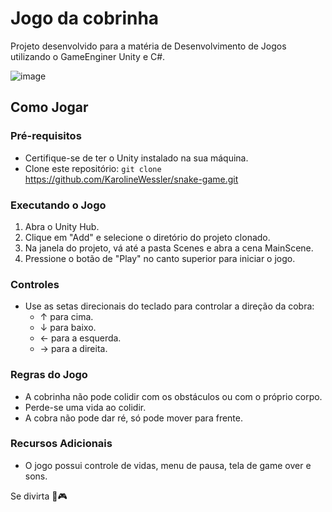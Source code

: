 # Jogo da cobrinha 

Projeto desenvolvido para a matéria de Desenvolvimento de Jogos utilizando o GameEnginer Unity e C#.

![image](https://github.com/KarolineWessler/snake-game/assets/91632335/803e906d-238d-4a0d-a706-afe017b173cb)

## Como Jogar

### Pré-requisitos
* Certifique-se de ter o Unity instalado na sua máquina.
* Clone este repositório:
`git clone` https://github.com/KarolineWessler/snake-game.git

### Executando o Jogo
1. Abra o Unity Hub.
2. Clique em "Add" e selecione o diretório do projeto clonado.
3. Na janela do projeto, vá até a pasta Scenes e abra a cena MainScene.
4. Pressione o botão de "Play" no canto superior para iniciar o jogo.

### Controles
* Use as setas direcionais do teclado para controlar a direção da cobra:
  - ↑ para cima.
  - ↓ para baixo.
  - ← para a esquerda.
  - → para a direita.
 
### Regras do Jogo
* A cobrinha não pode colidir com os obstáculos ou com o próprio corpo.
* Perde-se uma vida ao colidir.
* A cobra não pode dar ré, só pode mover para frente.

### Recursos Adicionais
* O jogo possui controle de vidas, menu de pausa, tela de game over e sons.

Se divirta 🐍🎮





